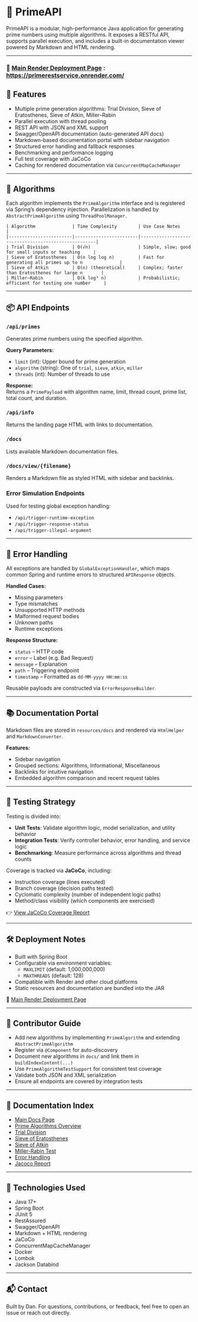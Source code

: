 # 🧮 PrimeAPI

PrimeAPI is a modular, high-performance Java application for generating prime numbers using multiple algorithms. It exposes a RESTful API, supports parallel execution, and includes a built-in documentation viewer powered by Markdown and HTML rendering.

---
### 🔗 [Main Render Deployment Page](https://primerestservice.onrender.com/) : https://primerestservice.onrender.com/
## 🚀 Features

- Multiple prime generation algorithms: Trial Division, Sieve of Eratosthenes, Sieve of Atkin, Miller–Rabin
- Parallel execution with thread pooling
- REST API with JSON and XML support
- Swagger/OpenAPI documentation (auto-generated API docs)
- Markdown-based documentation portal with sidebar navigation
- Structured error handling and fallback responses
- Benchmarking and performance logging
- Full test coverage with JaCoCo
- Caching for rendered documentation via `ConcurrentMapCacheManager`

---

## 🧠 Algorithms

Each algorithm implements the `PrimeAlgorithm` interface and is registered via Spring’s dependency injection. Parallelization is handled by `AbstractPrimeAlgorithm` using `ThreadPoolManager`.
```
| Algorithm              | Time Complexity        | Use Case Notes                                      |
|------------------------|------------------------|-----------------------------------------------------|
| Trial Division         | O(√n)                  | Simple, slow; good for small inputs or teaching     |
| Sieve of Eratosthenes  | O(n log log n)         | Fast for generating all primes up to n              |
| Sieve of Atkin         | O(n) (theoretical)     | Complex; faster than Eratosthenes for large n       |
| Miller–Rabin           | O(k log³ n)            | Probabilistic; efficient for testing one number     |
```

---

## 📦 API Endpoints

### `/api/primes`
Generates prime numbers using the specified algorithm.

**Query Parameters:**
- `limit` (int): Upper bound for prime generation
- `algorithm` (string): One of `trial`, `sieve`, `atkin`, `miller`
- `threads` (int): Number of threads to use

**Response:**  
Returns a `PrimePayload` with algorithm name, limit, thread count, prime list, total count, and duration.

### `/api/info`
Returns the landing page HTML with links to documentation.

### `/docs`
Lists available Markdown documentation files.

### `/docs/view/{filename}`
Renders a Markdown file as styled HTML with sidebar and backlinks.

### Error Simulation Endpoints
Used for testing global exception handling:
- `/api/trigger-runtime-exception`
- `/api/trigger-response-status`
- `/api/trigger-illegal-argument`

---

## 🧰 Error Handling

All exceptions are handled by `GlobalExceptionHandler`, which maps common Spring and runtime errors to structured `APIResponse` objects.

**Handled Cases:**
- Missing parameters
- Type mismatches
- Unsupported HTTP methods
- Malformed request bodies
- Unknown paths
- Runtime exceptions

**Response Structure:**
- `status` – HTTP code
- `error` – Label (e.g. Bad Request)
- `message` – Explanation
- `path` – Triggering endpoint
- `timestamp` – Formatted as `dd-MM-yyyy HH:mm:ss`

Reusable payloads are constructed via `ErrorResponseBuilder`.

---

## 📚 Documentation Portal

Markdown files are stored in `resources/docs` and rendered via `HtmlHelper` and `MarkdownConverter`.

**Features:**
- Sidebar navigation
- Grouped sections: Algorithms, Informational, Miscellaneous
- Backlinks for intuitive navigation
- Embedded algorithm comparison and recent request tables

---

## 🧪 Testing Strategy

Testing is divided into:

- **Unit Tests**: Validate algorithm logic, model serialization, and utility behavior
- **Integration Tests**: Verify controller behavior, error handling, and service logic
- **Benchmarking**: Measure performance across algorithms and thread counts

Coverage is tracked via **JaCoCo**, including:
- Instruction coverage (lines executed)
- Branch coverage (decision paths tested)
- Cyclomatic complexity (number of independent logic paths)
- Method/class visibility (which components are exercised)

👉 [View JaCoCo Coverage Report](/jacoco/index.html)

---

## 🛠 Deployment Notes

- Built with Spring Boot
- Configurable via environment variables:
  - `MAXLIMIT` (default: 1,000,000,000)
  - `MAXTHREADS` (default: 128)
- Compatible with Render and other cloud platforms
- Static resources and documentation are bundled into the JAR

🔗 [Main Render Deployment Page](https://primerestservice.onrender.com/)

---

## 👥 Contributor Guide

- Add new algorithms by implementing `PrimeAlgorithm` and extending `AbstractPrimeAlgorithm`
- Register via `@Component` for auto-discovery
- Document new algorithms in `docs/` and link them in `buildIndexContent(...)`
- Use `PrimeAlgorithmTestSupport` for consistent test coverage
- Validate both JSON and XML serialization
- Ensure all endpoints are covered by integration tests

---

## 📄 Documentation Index
- [Main Docs Page](/docs)
- [Prime Algorithms Overview](/docs/view/Prime-Algorithms.md)
- [Trial Division](/docs/view/Trial.md)
- [Sieve of Eratosthenes](/docs/view/Sieve.md)
- [Sieve of Atkin](/docs/view/Atkin.md)
- [Miller-Rabin Test](/docs/view/Miller.md)
- [Error Handling](/docs/view/Error-Handling.md)
- [Jacoco Report](/docs/view/jacoco/index.html)

---

## 🧩 Technologies Used

- Java 17+
- Spring Boot
- JUnit 5
- RestAssured
- Swagger/OpenAPI
- Markdown + HTML rendering
- JaCoCo
- ConcurrentMapCacheManager
- Docker
- Lombok
- Jackson Databind

---

## 📬 Contact

Built by Dan. For questions, contributions, or feedback, feel free to open an issue or reach out directly.